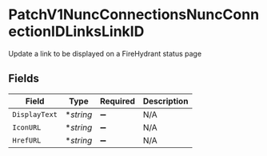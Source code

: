 # PatchV1NuncConnectionsNuncConnectionIDLinksLinkID

Update a link to be displayed on a FireHydrant status page


## Fields

| Field              | Type               | Required           | Description        |
| ------------------ | ------------------ | ------------------ | ------------------ |
| `DisplayText`      | **string*          | :heavy_minus_sign: | N/A                |
| `IconURL`          | **string*          | :heavy_minus_sign: | N/A                |
| `HrefURL`          | **string*          | :heavy_minus_sign: | N/A                |